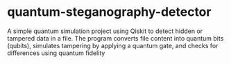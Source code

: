 # quantum-steganography-detector
A simple quantum simulation project using Qiskit to detect hidden or tampered data in a file. The program converts file content into quantum bits (qubits), simulates tampering by applying a quantum gate, and checks for differences using quantum fidelity
